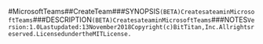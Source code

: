 #MicrosoftTeams##CreateTeam###SYNOPSIS```(BETA)CreatesateaminMicrosoftTeams```###DESCRIPTION```(BETA)CreatesateaminMicrosoftTeams```###NOTES```Version:1.0Lastupdated:13November2018Copyright(c)BitTitan,Inc.Allrightsreserved.LicensedundertheMITLicense.```
